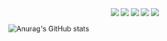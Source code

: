 
<div align=center>
    <img src="https://img.shields.io/badge/swift-E5422B?style=for-the-badge&logo=Swift&logoColor=white">
    <img src="https://img.shields.io/badge/flutter-70CEF8?style=for-the-badge&logo=Flutter&logoColor=265898">
    <img src="https://img.shields.io/badge/react-212329?style=for-the-badge&logo=React&logoColor=82D7F7">
    <img src="https://img.shields.io/badge/firebase-FFCA28?style=for-the-badge&logo=Firebase&logoColor=E78A3E">
    <img src="https://img.shields.io/badge/kotlin-black?style=for-the-badge&logo=Kotlin&logoColor=6933FF">
</div>

![Anurag's GitHub stats](https://github-readme-stats.vercel.app/api?username=Heeeesung&count_private=true)
